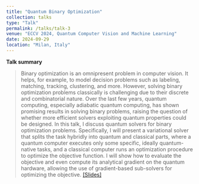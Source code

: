 ```yaml
---
title: "Quantum Binary Optimization"
collection: talks
type: "Talk"
permalink: /talks/talk-3
venue: "ECCV 2024, Quantum Computer Vision and Machine Learning"
date: 2024-09-29
location: "Milan, Italy"
---
```


**Talk summary**
> Binary optimization is an omnipresent problem in computer vision. It helps, for example, to model decision problems such as labeling, matching, tracking, clustering, and more. However, solving binary optimization problems classically is challenging due to their discrete and combinatorial nature. Over the last few years, quantum computing, especially adiabatic quantum computing, has shown promising results in solving binary problems, raising the question of whether more efficient solvers exploiting quantum properties could be designed. In this talk, I discuss quantum solvers for binary optimization problems. Specifically, I will present a variational solver that splits the task hybridly into quantum and classical parts, where a quantum computer executes only some specific, ideally quantum-native tasks, and a classical computer runs an optimization procedure to optimize the objective function. I will show how to evaluate the objective and even compute its analytical gradient on the quantum hardware, allowing the use of gradient-based sub-solvers for optimizing the objective.
[[Slides]](../files/qc_eccv2024_KueteMeli.pdf)
